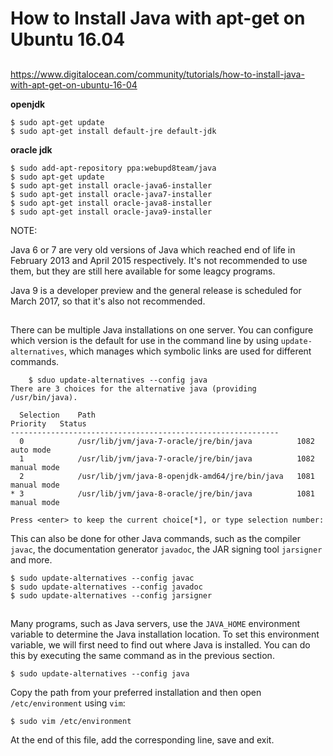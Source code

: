 # How to Install Java with apt-get on Ubuntu 16.04


##

https://www.digitalocean.com/community/tutorials/how-to-install-java-with-apt-get-on-ubuntu-16-04

__openjdk__

    $ sudo apt-get update
    $ sudo apt-get install default-jre default-jdk


__oracle jdk__

    $ sudo add-apt-repository ppa:webupd8team/java
    $ sudo apt-get update
    $ sudo apt-get install oracle-java6-installer
    $ sudo apt-get install oracle-java7-installer
    $ sudo apt-get install oracle-java8-installer
    $ sudo apt-get install oracle-java9-installer

NOTE:

Java 6 or 7 are very old versions of Java which reached end of life in February 2013 and April 2015 respectively. It's not recommended to use them, but they are still here available for some leagcy programs.

Java 9 is a developer preview and the general release is scheduled for March 2017, so that it's also not recommended.


##

There can be multiple Java installations on one server. You can configure which version is the default for use in the command line by using `update-alternatives`, which manages which symbolic links are used for different commands.

```
    $ sduo update-alternatives --config java
There are 3 choices for the alternative java (providing /usr/bin/java).

  Selection    Path                                            Priority   Status
------------------------------------------------------------
  0            /usr/lib/jvm/java-7-oracle/jre/bin/java          1082      auto mode
  1            /usr/lib/jvm/java-7-oracle/jre/bin/java          1082      manual mode
  2            /usr/lib/jvm/java-8-openjdk-amd64/jre/bin/java   1081      manual mode
* 3            /usr/lib/jvm/java-8-oracle/jre/bin/java          1081      manual mode

Press <enter> to keep the current choice[*], or type selection number: 
````

This can also be done for other Java commands, such as the compiler `javac`, the documentation generator `javadoc`, the JAR signing tool `jarsigner` and more.

    $ sudo update-alternatives --config javac
    $ sudo update-alternatives --config javadoc
    $ sudo update-alternatives --config jarsigner


##

Many programs, such as Java servers, use the `JAVA_HOME` environment variable to determine the Java installation location. To set this environment variable, we will first need to find out where Java is installed. You can do this by executing the same command as in the previous section.

    $ sudo update-alternatives --config java

Copy the path from your preferred installation and then open `/etc/environment` using `vim`:

    $ sudo vim /etc/environment

At the end of this file, add the corresponding line, save and exit.
